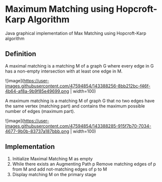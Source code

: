 # Maximum Matching using Hopcroft-Karp Algorithm


Java graphical implementation of Max Matching using Hopcroft-Karp algorithm

## Definition


A maximal matching is a matching M of a graph G where every edge in G has a non-empty intersection with at least one edge in M.

![image](https://user-images.githubusercontent.com/47594854/143388256-8bb212bc-f46f-4b64-af8a-9b9f85e49699.png | width=100)


A maximum matching is a matching M of graph G that no two edges have the same vertex (matching part) and contains the maximum possible number of edges (maximum part).

![image](https://user-images.githubusercontent.com/47594854/143388285-915f7b70-7034-4677-9b0b-83737a187bbb.png | width=100)

## Implementation



1) Initialize Maximal Matching M as empty
2) While there exists an Augmenting Path p
     Remove matching edges of p from M and add not-matching edges of p to M
3) Display matching M on the primary stage
